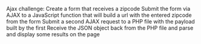 Ajax challenge:
Create a form that receives a zipcode
Submit the form via AJAX to a JavaScript function that will build a url with the entered zipcode from the form
Submit a second AJAX request to a PHP file with the payload built by the first
Receive the JSON object back from the PHP file and parse and display some results on the page